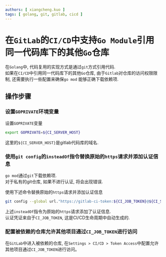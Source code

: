 ```yaml
---
authors: [ xiangcheng.kuo ]
tags: [ golang, git, gitlab, cicd ]
---
```


# 在`GitLab`的`CI/CD`中支持`Go Module`引用同一代码库下的其他`Go`仓库

在`Golang`中, 代码复用的实现方式是通过`git`方式引用代码.<br/>
如果在`CI/CD`中引用同一代码库下的其他`Go`仓库, 由于`Gitlab`对仓库的访问权限限制, 还需要执行一些配置来确保`go mod`
能够正确下载依赖项.

<!--truncate-->

## 操作步骤

### 设置`GOPRIVATE`环境变量

设置`GOPRIVATE`变量

```bash
export GOPRIVATE=${CI_SERVER_HOST}
```

这里的`${CI_SERVER_HOST}`是gitlab代码库的域名.

### 使用`git config`的`insteadOf`指令替换原始的`https`请求并添加认证信息

`go mod`通过`git`下载依赖项.<br/>
对于私有的git仓库, 如果不进行认证, 将会出现错误.<br/>

使用下述命令替换原始的`https`请求并添加认证信息

```bash
git config --global url."https://gitlab-ci-token:${CI_JOB_TOKEN}@${CI_SERVER_HOST}".insteadOf "https://${CI_SERVER_HOST}"
```

上述`insteadOf`指令为原始的`https`请求添加了认证信息.<br/>
认证凭证来自于`CI_JOB_TOKEN`, 这是CI/CD生命周期中自动生成的.<br/>

### 配置被依赖的仓库允许其他项目通过`CI_JOB_TOKEN`进行访问

在`GitLab`中进入被依赖的仓库, 在`Settings > CI/CD > Token Access`中配置允许其他项目通过`CI_JOB_TOKEN`进行访问。